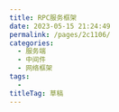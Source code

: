 ```yaml
---
title: RPC服务框架
date: 2023-05-15 21:24:49
permalink: /pages/2c1106/
categories: 
  - 服务端
  - 中间件
  - 网络框架
tags: 
  - 
titleTag: 草稿
---
```

